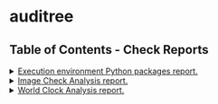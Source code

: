 # auditree



## Table of Contents - Check Reports

<details>
<summary><a href="/tmp/compliance/reports/auditree/python_packages.md">Execution environment Python packages report.</a></summary>

- Accreditations: **DEMO.ARBORETUM.ACCRED**
- Check:`arboretum.auditree.checks.test_python_packages.PythonPackageCheck`
- From: 2022-02-16T10:41:43.611293
- Evidences used:
   - <a href="/tmp/compliance/raw/auditree/auditree_arboretum_releases.xml">Auditree Arboretum PyPI releases</a> from 2022-02-15T14:36:15.460068
   - <a href="/tmp/compliance/raw/auditree/auditree_framework_releases.xml">Auditree Framework PyPI releases</a> from 2022-02-15T14:36:15.460068
   - <a href="/tmp/compliance/raw/auditree/python_packages.json">Python Package List</a> from 2022-02-15T14:36:15.460068
   - <a href="/tmp/compliance/raw/auditree/auditree_harvest_releases.xml">auditree_harvest_releases.xml</a> from 2022-02-15T14:36:15.460068
</details>

<details>
<summary><a href="/tmp/compliance/reports/images/image_check.md">Image Check Analysis report.</a></summary>

- Accreditations: **DEMO.CUSTOM.ACCRED**
- Check:`demo_examples.checks.test_image_content.ImageCheck`
- From: 2022-02-16T10:41:15.183845
- Evidences used:
   - <a href="/tmp/compliance/raw/images/auditree_logo.png">The Auditree logo image</a> from 2022-02-15T14:36:15.460068
</details>

<details>
<summary><a href="/tmp/compliance/reports/time/world_clock.md">World Clock Analysis report.</a></summary>

- Accreditations: **DEMO.CUSTOM.ACCRED**
- Check:`demo_examples.checks.test_world_clock.WorldClockCheck`
- From: 2022-02-16T10:41:15.183845
- Evidences used:
   - <a href="/tmp/compliance/raw/time/world_clock_utc.json">Coordinated Universal Time</a> from 2022-02-15T14:36:15.460068
</details>

